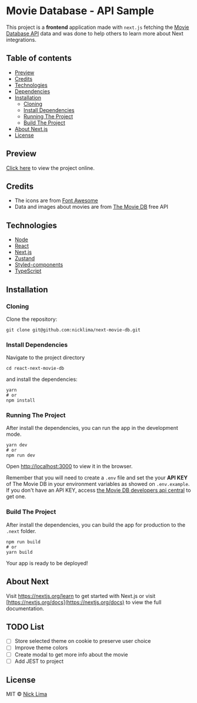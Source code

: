# Movie Database - API Sample

This project is a **frontend** application made with `next.js` fetching the [Movie Database API](https://www.themoviedb.org) data and was done to help others to learn more about Next integrations.

## Table of contents

- [Preview](#preview)
- [Credits](#credits)
- [Technologies](#technologies)
- [Dependencies](#dependencies)
- [Installation](#installation)
  - [Cloning](#cloning)
  - [Install Dependencies](#install-dependencies)
  - [Running The Project](#running-the-project)
  - [Build The Project](#build-the-project)
- [About Next.js](#about-next)
- [License](#license)

## Preview

[Click here](https://next-movie-db.vercel.app) to view the project online.

## Credits

- The icons are from [Font Awesome](fontawesome.com)
- Data and images about movies are from [The Movie DB](https://www.themoviedb.org) free API

## Technologies

- [Node](https://nodejs.org/en/download/)
- [React](https://pt-br.reactjs.org/)
- [Next.js](https://nextjs.org)
- [Zustand](https://www.npmjs.com/package/zustand)
- [Styled-components](https://styled-components.com/)
- [TypeScript](https://www.typescriptlang.org)

## Installation

### Cloning

Clone the repository:

```
git clone git@github.com:nicklima/next-movie-db.git
```

### Install Dependencies

Navigate to the project directory

```
cd react-next-movie-db
```

and install the dependencies:

```
yarn
# or
npm install
```

### Running The Project

After install the dependencies, you can run the app in the development mode.

```
yarn dev
# or
npm run dev
```

Open [http://localhost:3000](http://localhost:3000) to view it in the browser.

Remember that you will need to create a `.env` file and set the your **API KEY** of The Movie DB in your environment variables as showed on `.env.example`. If you don't have an API KEY, access [the Movie DB developers api central](https://developers.themoviedb.org/3/getting-started/introduction) to get one.

### Build The Project

After install the dependencies, you can build the app for production to the `.next` folder.

```
npm run build
# or
yarn build
```

Your app is ready to be deployed!

## About Next

Visit <a aria-label="next.js learn" href="https://nextjs.org/learn">https://nextjs.org/learn</a> to get started with Next.js or visit [https://nextjs.org/docs](https://nextjs.org/docs) to view the full documentation.

## TODO List

- [ ] Store selected theme on cookie to preserve user choice
- [ ] Improve theme colors
- [ ] Create modal to get more info about the movie
- [ ] Add JEST to project

## License

MIT © [Nick Lima](https://github.com/nicklima)
